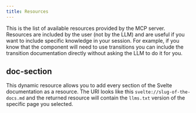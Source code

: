 ```yaml
---
title: Resources
---
```


This is the list of available resources provided by the MCP server. Resources are included by the user (not by the LLM) and are useful if you want to include specific knowledge in your session. For example, if you know that the component will need to use transitions you can include the transition documentation directly without asking the LLM to do it for you.

## doc-section

This dynamic resource allows you to add every section of the Svelte documentation as a resource. The URI looks like this `svelte://slug-of-the-docs.md` and the returned resource will contain the `llms.txt` version of the specific page you selected.
